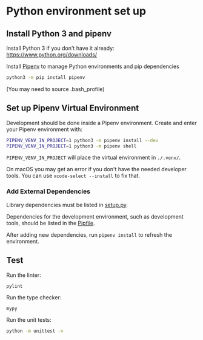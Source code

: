 # Python environment set up

## Install Python 3 and pipenv

Install Python 3 if you don't have it already: https://www.python.org/downloads/

Install [Pipenv](https://docs.pipenv.org/) to manage Python environments and pip dependencies

```sh
python3 -m pip install pipenv
```

(You may need to source .bash_profile)

## Set up Pipenv Virtual Environment

Development should be done inside a Pipenv environment. Create and enter your Pipenv environment with:

```sh
PIPENV_VENV_IN_PROJECT=1 python3 -m pipenv install --dev
PIPENV_VENV_IN_PROJECT=1 python3 -m pipenv shell
```

`PIPENV_VENV_IN_PROJECT` will place the virtual environment in `./.venv/`.

On macOS you may get an error if you don't have the needed developer tools. You can use `xcode-select --install` to fix that.


### Add External Dependencies

Library dependencies must be listed in [setup.py](setup.py).

Dependencies for the development environment, such as development tools, should be listed in the [Pipfile](Pipfile).

After adding new dependencies, run `pipenv install` to refresh the environment.

## Test

Run the linter:
```
pylint
```

Run the type checker:
```
mypy
```

Run the unit tests:
```sh
python -m unittest -v
```

